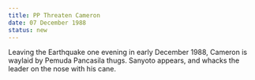 ```yaml
---
title: PP Threaten Cameron
date: 07 December 1988 
status: new
---
```


Leaving the Earthquake one evening in early December 1988, Cameron is
waylaid by Pemuda Pancasila thugs. Sanyoto appears, and whacks the
leader on the nose with his cane.

